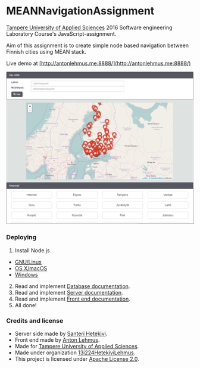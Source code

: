 # MEANNavigationAssignment
[Tampere University of Applied Sciences](http://www.tamk.fi/web/tamken) 2016 Software engineering Laboratory Course's JavaScript-assignment.

Aim of this assignment is to create simple node based navigation between Finnish cities using MEAN stack.

Live demo at [http://antonlehmus.me:8888/](http://antonlehmus.me:8888/)

![Start Screen](https://raw.githubusercontent.com/13i224HetekiviLehmus/MEANNavigationAssignment/master/data/images/start_screen.PNG)

### Deploying  
1. Install Node.js
  * [GNU/Linux](https://nodejs.org/en/download/package-manager/)  
  * [OS X/macOS](https://nodejs.org/en/download/package-manager/#osx)  
  * [Windows](https://nodejs.org/en/download/package-manager/#windows)
2. Read and implement [Database documentation](https://github.com/13i224HetekiviLehmus/MEANNavigationAssignment/blob/master/database/README.md).
3. Read and implement [Server documentation](https://github.com/13i224HetekiviLehmus/MEANNavigationAssignment/blob/master/server/README.md).
4. Read and implement [Front end documentation](https://github.com/13i224HetekiviLehmus/MEANNavigationAssignment/blob/master/front_end/readme.md).
5. All done!

### Credits and license

* Server side made by [Santeri Hetekivi](https://github.com/SanteriHetekivi).
* Front end made by [Anton Lehmus](https://github.com/AntonLehmus).
* Made for [Tampere University of Applied Sciences](http://www.tamk.fi/web/tamken).
* Made under organization [13i224HetekiviLehmus](https://github.com/13i224HetekiviLehmus).
* This project is licensed under [Apache License 2.0](https://raw.githubusercontent.com/13i224HetekiviLehmus/MEANNavigationAssignment/server_documentation/server/LICENSE).
